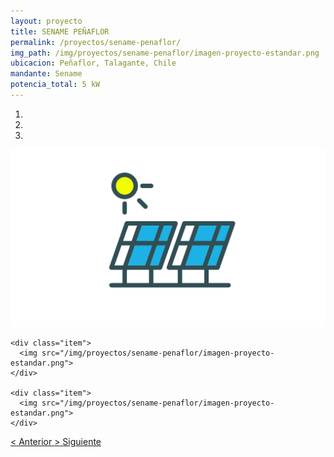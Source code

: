 ```yaml
---
layout: proyecto
title: SENAME PEÑAFLOR
permalink: /proyectos/sename-penaflor/
img_path: /img/proyectos/sename-penaflor/imagen-proyecto-estandar.png
ubicacion: Peñaflor, Talagante, Chile
mandante: Sename
potencia_total: 5 kW
---
```


<div id="myCarousel" class="carousel slide" data-ride="carousel">
  <!-- Indicators -->
  <ol class="carousel-indicators">
    <li data-target="#myCarousel" data-slide-to="0" class="active"></li>
    <li data-target="#myCarousel" data-slide-to="1"></li>
    <li data-target="#myCarousel" data-slide-to="2"></li>
  </ol>

  <!-- Imagenes de Los Proyectos -->
  <div class="carousel-inner">
    <div class="item active">
      <img src="/img/proyectos/sename-penaflor/imagen-proyecto-estandar.png">
    </div>

    <div class="item">
      <img src="/img/proyectos/sename-penaflor/imagen-proyecto-estandar.png">
    </div>

    <div class="item">
      <img src="/img/proyectos/sename-penaflor/imagen-proyecto-estandar.png">
    </div>
  </div>

  <!-- Left and right controls -->
  <a class="left carousel-control" href="#myCarousel" data-slide="prev">
    <span class="glyphicon glyphicon-chevron-left"><</span>
    <span class="sr-only">Anterior</span>
  </a>
  <a class="right carousel-control" href="#myCarousel" data-slide="next">
    <span class="glyphicon glyphicon-chevron-right">></span>
    <span class="sr-only">Siguiente</span>
  </a>
</div>
